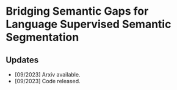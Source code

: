 # Bridging Semantic Gaps for Language Supervised Semantic Segmentation

## Updates

- [09/2023] Arxiv available. 
- [09/2023] Code released.

